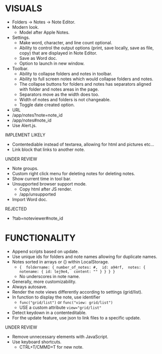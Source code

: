 # VISUALS
  - Folders -> Notes -> Note Editor.
  - Modern look.
    - Model after Apple Notes.
  - Settings.
    - Make word, character, and line count optional.
    - Ability to control the output options (print, save locally, save as file, copy) that are displayed in Note Editor.
     - Save as Word doc.
    - Option to launch in new window.
  - Toolbar.
    - Ability to collapse folders and notes in toolbar.
    - Ability to full screen notes which would collapse folders and notes.
    - The collapse buttons for folders and notes has separators aligned with folder and notes areas in the page.
    - Separators move as the width does too.
    - Width of notes and folders is not changeable.
    - Toggle date created option.
  - URL
  - /app/notes?note=note_id
  - /app/notes#note_id
  - Use Alert.js.
  
IMPLEMENT LIKELY
  - Contentediable instead of textarea, allowing for html and pictures etc... 
  - Link block that links to another note.

UNDER REVIEW
  - Note groups.
  - Custom right click menu for deleting notes for deleting notes.
  - Show current time in tool bar.
  - Unsupported browser support mode.
    - Copy html after JS render.
    - /app/unsupported
- Import Word doc.

REJECTED
- ?tab=noteviewer#note_id

# FUNCTIONALITY
  - Append scripts based on update.
  - Use unique ids for folders and note names allowing for duplicate names.
  - Notes sorted in arrays or {} within LocalStorage.
    - `{ 
      foldername: {
          number_of_notes: #, 
          id: a94rf, 
          notes: {
            notename: {
              id: lej9e4, 
              content: ""
            }
          }
      }
    }`
    - No underscores in note name.
  - Generally, more customizability.
  - Always autosave.
  - Render the note views differently according to settings (grid/list).
  - In function to display the note, use identifier
    - `func("grid/list")` or `func("view: grid/list")` 
    - USE a custom attribute `view="grid/list"`
  - Detect keydown in a contenteditable.
  - For the update feature, use json to link files to a specific update.
  
UNDER REVIEW
  - Remove unnecessary elements with JavaScript.
  - Use keyboard shortcuts.
    - CTRL+T/CMMD+T for new note.


